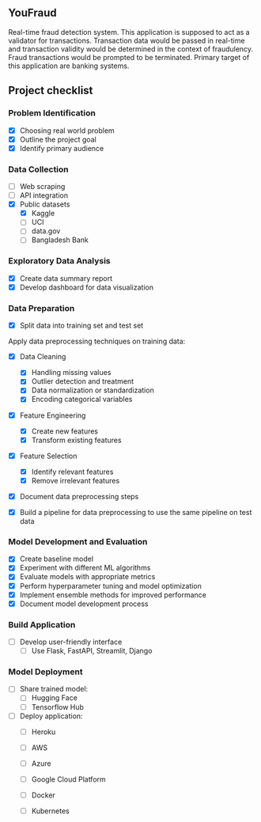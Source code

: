 ## YouFraud

Real-time fraud detection system. This application is supposed to act as a validator for transactions. Transaction data would be passed in real-time and transaction validity would be determined in the context of fraudulency. Fraud transactions would be prompted to be terminated. Primary target of this application are banking systems.

## Project checklist

### Problem Identification

- [x] Choosing real world problem
- [x] Outline the project goal
- [x] Identify primary audience

### Data Collection

- [ ] Web scraping
- [ ] API integration
- [x] Public datasets
  - [x] Kaggle
  - [ ] UCI
  - [ ] data.gov
  - [ ] Bangladesh Bank

### Exploratory Data Analysis

- [x] Create data summary report
- [x] Develop dashboard for data visualization

### Data Preparation

- [x] Split data into training set and test set

Apply data preprocessing techniques on training data:

- [x] Data Cleaning
  - [x] Handling missing values
  - [x] Outlier detection and treatment
  - [x] Data normalization or standardization
  - [x] Encoding categorical variables
- [x] Feature Engineering
  - [x] Create new features
  - [x] Transform existing features
- [x] Feature Selection
  - [x] Identify relevant features
  - [x] Remove irrelevant features
- [x] Document data preprocessing steps

- [x] Build a pipeline for data preprocessing to use the same pipeline on test data

### Model Development and Evaluation

- [x] Create baseline model
- [x] Experiment with different ML algorithms
- [x] Evaluate models with appropriate metrics
- [x] Perform hyperparameter tuning and model optimization
- [x] Implement ensemble methods for improved performance
- [x] Document model development process

### Build Application

- [ ] Develop user-friendly interface
  - [ ] Use Flask, FastAPI, Streamlit, Django

### Model Deployment

- [ ] Share trained model:
  - [ ] Hugging Face
  - [ ] Tensorflow Hub
- [ ] Deploy application:
  - [ ] Heroku
  - [ ] AWS
  - [ ] Azure
  - [ ] Google Cloud Platform
  - [ ] Docker
  - [ ] Kubernetes

